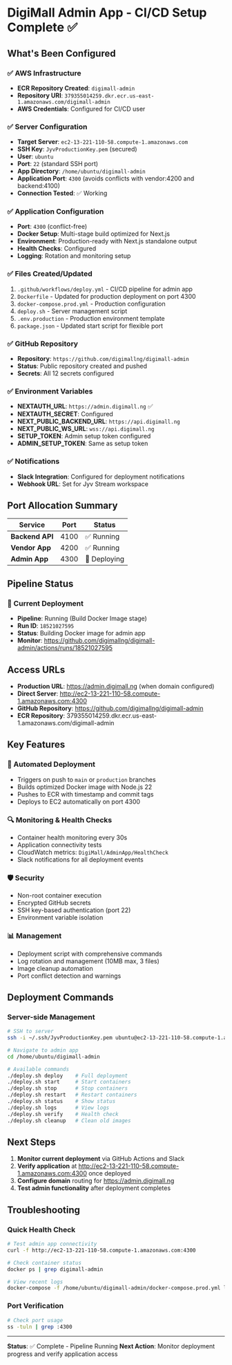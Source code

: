 # DigiMall Admin App - CI/CD Setup Complete ✅

## What's Been Configured

### ✅ AWS Infrastructure
- **ECR Repository Created**: `digimall-admin` 
- **Repository URI**: `379355014259.dkr.ecr.us-east-1.amazonaws.com/digimall-admin`
- **AWS Credentials**: Configured for CI/CD user

### ✅ Server Configuration
- **Target Server**: `ec2-13-221-110-58.compute-1.amazonaws.com`
- **SSH Key**: `JyvProductionKey.pem` (secured)
- **User**: `ubuntu`
- **Port**: `22` (standard SSH port)
- **App Directory**: `/home/ubuntu/digimall-admin`
- **Application Port**: `4300` (avoids conflicts with vendor:4200 and backend:4100)
- **Connection Tested**: ✅ Working

### ✅ Application Configuration
- **Port**: `4300` (conflict-free)
- **Docker Setup**: Multi-stage build optimized for Next.js
- **Environment**: Production-ready with Next.js standalone output
- **Health Checks**: Configured
- **Logging**: Rotation and monitoring setup

### ✅ Files Created/Updated
1. `.github/workflows/deploy.yml` - CI/CD pipeline for admin app
2. `Dockerfile` - Updated for production deployment on port 4300
3. `docker-compose.prod.yml` - Production configuration
4. `deploy.sh` - Server management script
5. `.env.production` - Production environment template
6. `package.json` - Updated start script for flexible port

### ✅ GitHub Repository
- **Repository**: `https://github.com/digimallng/digimall-admin`
- **Status**: Public repository created and pushed
- **Secrets**: All 12 secrets configured

### ✅ Environment Variables
- **NEXTAUTH_URL**: `https://admin.digimall.ng` ✅
- **NEXTAUTH_SECRET**: Configured
- **NEXT_PUBLIC_BACKEND_URL**: `https://api.digimall.ng`
- **NEXT_PUBLIC_WS_URL**: `wss://api.digimall.ng`
- **SETUP_TOKEN**: Admin setup token configured
- **ADMIN_SETUP_TOKEN**: Same as setup token

### ✅ Notifications
- **Slack Integration**: Configured for deployment notifications
- **Webhook URL**: Set for Jyv Stream workspace

## Port Allocation Summary

| Service | Port | Status |
|---------|------|--------|
| **Backend API** | 4100 | ✅ Running |
| **Vendor App** | 4200 | ✅ Running |
| **Admin App** | 4300 | 🚀 Deploying |

## Pipeline Status

### 🚀 Current Deployment
- **Pipeline**: Running (Build Docker Image stage)
- **Run ID**: `18521027595`
- **Status**: Building Docker image for admin app
- **Monitor**: https://github.com/digimallng/digimall-admin/actions/runs/18521027595

## Access URLs

- **Production URL**: https://admin.digimall.ng (when domain configured)
- **Direct Server**: http://ec2-13-221-110-58.compute-1.amazonaws.com:4300
- **GitHub Repository**: https://github.com/digimallng/digimall-admin
- **ECR Repository**: 379355014259.dkr.ecr.us-east-1.amazonaws.com/digimall-admin

## Key Features

### 🚀 Automated Deployment
- Triggers on push to `main` or `production` branches
- Builds optimized Docker image with Node.js 22
- Pushes to ECR with timestamp and commit tags
- Deploys to EC2 automatically on port 4300

### 🔍 Monitoring & Health Checks
- Container health monitoring every 30s
- Application connectivity tests
- CloudWatch metrics: `DigiMall/AdminApp/HealthCheck`
- Slack notifications for all deployment events

### 🛡️ Security
- Non-root container execution
- Encrypted GitHub secrets
- SSH key-based authentication (port 22)
- Environment variable isolation

### 📊 Management
- Deployment script with comprehensive commands
- Log rotation and management (10MB max, 3 files)
- Image cleanup automation
- Port conflict detection and warnings

## Deployment Commands

### Server-side Management
```bash
# SSH to server
ssh -i ~/.ssh/JyvProductionKey.pem ubuntu@ec2-13-221-110-58.compute-1.amazonaws.com

# Navigate to admin app
cd /home/ubuntu/digimall-admin

# Available commands
./deploy.sh deploy    # Full deployment
./deploy.sh start     # Start containers
./deploy.sh stop      # Stop containers
./deploy.sh restart   # Restart containers
./deploy.sh status    # Show status
./deploy.sh logs      # View logs
./deploy.sh verify    # Health check
./deploy.sh cleanup   # Clean old images
```

## Next Steps

1. **Monitor current deployment** via GitHub Actions and Slack
2. **Verify application** at http://ec2-13-221-110-58.compute-1.amazonaws.com:4300 once deployed
3. **Configure domain** routing for https://admin.digimall.ng
4. **Test admin functionality** after deployment completes

## Troubleshooting

### Quick Health Check
```bash
# Test admin app connectivity
curl -f http://ec2-13-221-110-58.compute-1.amazonaws.com:4300

# Check container status
docker ps | grep digimall-admin

# View recent logs
docker-compose -f /home/ubuntu/digimall-admin/docker-compose.prod.yml logs --tail=20
```

### Port Verification
```bash
# Check port usage
ss -tuln | grep :4300
```

---

**Status**: ✅ Complete - Pipeline Running
**Next Action**: Monitor deployment progress and verify application access